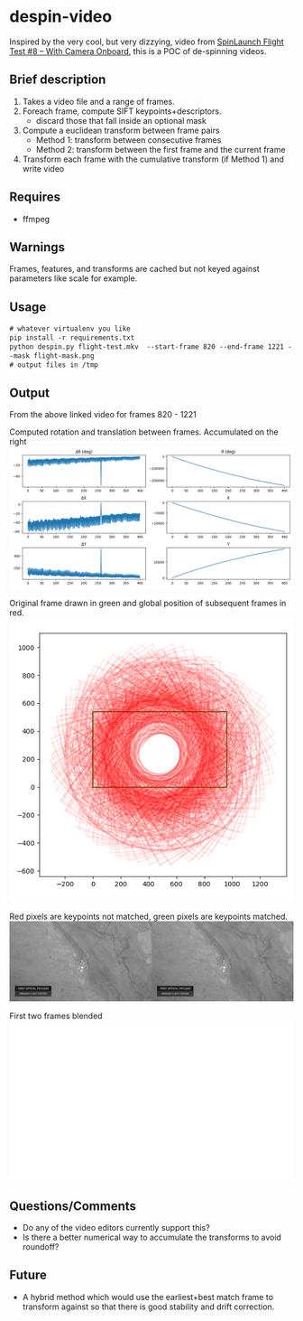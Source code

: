 # despin-video

Inspired by the very cool, but very dizzying, video from [SpinLaunch Flight Test #8 – With Camera Onboard](https://www.youtube.com/watch?v=qEVD9k2GLXk), this is a POC of de-spinning videos.

## Brief description

1) Takes a video file and a range of frames.
2) Foreach frame, compute SIFT keypoints+descriptors.
    * discard those that fall inside an optional mask
3) Compute a euclidean transform between frame pairs
    * Method 1: transform between consecutive frames
    * Method 2: transform between the first frame and the current frame
4) Transform each frame with the cumulative transform (if Method 1) and write video

## Requires
* ffmpeg

## Warnings
Frames, features, and transforms are cached but not keyed against parameters like scale for example.

## Usage

```
# whatever virtualenv you like
pip install -r requirements.txt
python despin.py flight-test.mkv  --start-frame 820 --end-frame 1221 --mask flight-mask.png
# output files in /tmp
```

## Output

From the above linked video for frames 820 - 1221

Computed rotation and translation between frames. Accumulated on the right
![graph of rotations and translations](./images/despin-transforms.png)

Original frame drawn in green and global position of subsequent frames in red.
![graph of frames throughout space](./images/despin-transforms-whole-space.png)

Red pixels are keypoints not matched, green pixels are keypoints matched.
![first two frames keypoints](./images/despin-matching-0820-0821.png)

First two frames blended
![first two frames blended](./images/despin-blended-0820-0821.png)

## Questions/Comments

* Do any of the video editors currently support this?
* Is there a better numerical way to accumulate the transforms to avoid roundoff?

## Future

* A hybrid method which would use the earliest+best match frame to transform against so that there is good stability and drift correction.
